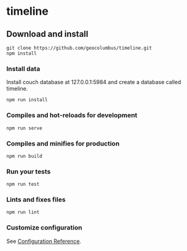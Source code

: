 # timeline

## Download and install

```
git clone https://github.com/geocolumbus/timeline.git
npm install
```

### Install data

Install couch database at 127.0.0.1:5984 and create a database called timeline.

```
npm run install
```

### Compiles and hot-reloads for development
```
npm run serve
```

### Compiles and minifies for production
```
npm run build
```

### Run your tests
```
npm run test
```

### Lints and fixes files
```
npm run lint
```

### Customize configuration
See [Configuration Reference](https://cli.vuejs.org/config/).
